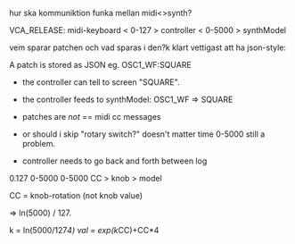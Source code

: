 hur ska kommuniktion funka mellan midi<>synth?

VCA_RELEASE:
midi-keyboard < 0-127 > controller < 0-5000 > synthModel

vem sparar patchen och vad sparas i den?k
klart vettigast att ha json-style:


A patch is stored as JSON
eg. OSC1_WF:SQUARE
* the controller can tell to screen "SQUARE".
* the controller feeds to synthModel: OSC1_WF => SQUARE

* patches are *not* == midi cc messages

* or should i skip "rotary switch?" doesn't matter time 0-5000 still a problem.

* controller needs to go back and forth between log

<knob name="vca_r" min="0" max="5000" curve="log">
<knob name="osc2_semi" min="-7" max="+7">
<slider name="master" label="Master" curve="log" steps="">

0.127   0-5000      0-5000
CC  >   knob    >   model 

CC = knob-rotation (not knob value)

<rotrayknob name="OSC1_WF" values="sqr,sin,tri,saw" labels="Sin,Tri,Saw,Sqr">
<knob curve="log" min="0" max="5000"> => ln(5000) / 127.
<centerknob name="PAN" min="-50" max="50" threshold="auto" center="0" >

k = ln(5000/127*4)
val = exp(k*CC)+CC*4


